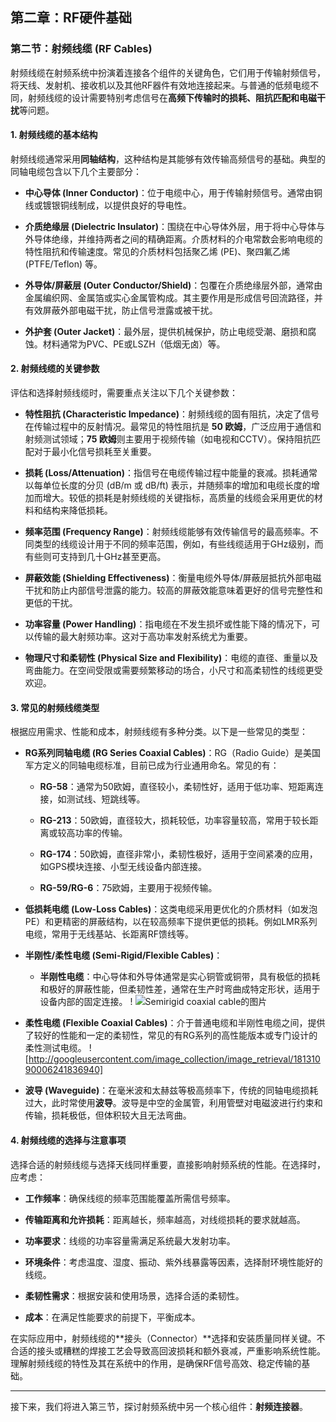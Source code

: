 ## 第二章：RF硬件基础

### 第二节：射频线缆 (RF Cables)

射频线缆在射频系统中扮演着连接各个组件的关键角色，它们用于传输射频信号，将天线、发射机、接收机以及其他RF器件有效地连接起来。与普通的低频电缆不同，射频线缆的设计需要特别考虑信号在**高频下传输时的损耗、阻抗匹配和电磁干扰**等问题。

#### 1. 射频线缆的基本结构

射频线缆通常采用**同轴结构**，这种结构是其能够有效传输高频信号的基础。典型的同轴电缆包含以下几个主要部分：

-   **中心导体 (Inner Conductor)**：位于电缆中心，用于传输射频信号。通常由铜线或镀银铜线制成，以提供良好的导电性。
    
-   **介质绝缘层 (Dielectric Insulator)**：围绕在中心导体外层，用于将中心导体与外导体绝缘，并维持两者之间的精确距离。介质材料的介电常数会影响电缆的特性阻抗和传输速度。常见的介质材料包括聚乙烯 (PE)、聚四氟乙烯 (PTFE/Teflon) 等。
    
-   **外导体/屏蔽层 (Outer Conductor/Shield)**：包覆在介质绝缘层外部，通常由金属编织网、金属箔或实心金属管构成。其主要作用是形成信号回流路径，并有效屏蔽外部电磁干扰，防止信号泄露或被干扰。
    
-   **外护套 (Outer Jacket)**：最外层，提供机械保护，防止电缆受潮、磨损和腐蚀。材料通常为PVC、PE或LSZH（低烟无卤）等。
    

#### 2. 射频线缆的关键参数

评估和选择射频线缆时，需要重点关注以下几个关键参数：

-   **特性阻抗 (Characteristic Impedance)**：射频线缆的固有阻抗，决定了信号在传输过程中的反射情况。最常见的特性阻抗是 **50 欧姆**，广泛应用于通信和射频测试领域；**75 欧姆**则主要用于视频传输（如电视和CCTV）。保持阻抗匹配对于最小化信号损耗至关重要。
    
-   **损耗 (Loss/Attenuation)**：指信号在电缆传输过程中能量的衰减。损耗通常以每单位长度的分贝 (dB/m 或 dB/ft) 表示，并随频率的增加和电缆长度的增加而增大。较低的损耗是射频线缆的关键指标，高质量的线缆会采用更优的材料和结构来降低损耗。
    
-   **频率范围 (Frequency Range)**：射频线缆能够有效传输信号的最高频率。不同类型的线缆设计用于不同的频率范围，例如，有些线缆适用于GHz级别，而有些则可支持到几十GHz甚至更高。
    
-   **屏蔽效能 (Shielding Effectiveness)**：衡量电缆外导体/屏蔽层抵抗外部电磁干扰和防止内部信号泄露的能力。较高的屏蔽效能意味着更好的信号完整性和更低的干扰。
    
-   **功率容量 (Power Handling)**：指电缆在不发生损坏或性能下降的情况下，可以传输的最大射频功率。这对于高功率发射系统尤为重要。
    
-   **物理尺寸和柔韧性 (Physical Size and Flexibility)**：电缆的直径、重量以及弯曲能力。在空间受限或需要频繁移动的场合，小尺寸和高柔韧性的线缆更受欢迎。
    

#### 3. 常见的射频线缆类型

根据应用需求、性能和成本，射频线缆有多种分类。以下是一些常见的类型：

-   **RG系列同轴电缆 (RG Series Coaxial Cables)**：RG（Radio Guide）是美国军方定义的同轴电缆标准，目前已成为行业通用命名。常见的有：
    
    -   **RG-58**：通常为50欧姆，直径较小，柔韧性好，适用于低功率、短距离连接，如测试线、短跳线等。
        
    -   **RG-213**：50欧姆，直径较大，损耗较低，功率容量较高，常用于较长距离或较高功率的传输。
        
    -   **RG-174**：50欧姆，直径非常小，柔韧性极好，适用于空间紧凑的应用，如GPS模块连接、小型无线设备内部连接。
        
    -   **RG-59/RG-6**：75欧姆，主要用于视频传输。
        
-   **低损耗电缆 (Low-Loss Cables)**：这类电缆采用更优化的介质材料（如发泡PE）和更精密的屏蔽结构，以在较高频率下提供更低的损耗。例如LMR系列电缆，常用于无线基站、长距离RF馈线等。
    
-   **半刚性/柔性电缆 (Semi-Rigid/Flexible Cables)**：
    
    -   **半刚性电缆**：中心导体和外导体通常是实心铜管或铜带，具有极低的损耗和极好的屏蔽性能，但柔韧性差，通常在生产时弯曲成特定形状，适用于设备内部的固定连接。 !
![Semirigid coaxial cable的图片](https://encrypted-tbn2.gstatic.com/images?q=tbn:ANd9GcS-ENamAFd8-jIkncrpeXg-M2NT-Pvsum4EnlFVaIPlqxdiIJ9W9Cqj4csE9C-_)
        
-   **柔性电缆 (Flexible Coaxial Cables)**：介于普通电缆和半刚性电缆之间，提供了较好的性能和一定的柔韧性，常见的有RG系列的高性能版本或专门设计的柔性测试电缆。 ![http://googleusercontent.com/image_collection/image_retrieval/18131090006241836940]
        
-   **波导 (Waveguide)**：在毫米波和太赫兹等极高频率下，传统的同轴电缆损耗过大，此时常使用**波导**。波导是中空的金属管，利用管壁对电磁波进行约束和传输，损耗极低，但体积较大且无法弯曲。
    

#### 4. 射频线缆的选择与注意事项

选择合适的射频线缆与选择天线同样重要，直接影响射频系统的性能。在选择时，应考虑：

-   **工作频率**：确保线缆的频率范围能覆盖所需信号频率。
    
-   **传输距离和允许损耗**：距离越长，频率越高，对线缆损耗的要求就越高。
    
-   **功率要求**：线缆的功率容量需满足系统最大发射功率。
    
-   **环境条件**：考虑温度、湿度、振动、紫外线暴露等因素，选择耐环境性能好的线缆。
    
-   **柔韧性需求**：根据安装和使用场景，选择合适的柔韧性。
    
-   **成本**：在满足性能要求的前提下，平衡成本。
    

在实际应用中，射频线缆的**接头（Connector）**选择和安装质量同样关键。不合适的接头或糟糕的焊接工艺会导致高回波损耗和额外衰减，严重影响系统性能。理解射频线缆的特性及其在系统中的作用，是确保RF信号高效、稳定传输的基础。

----------

接下来，我们将进入第三节，探讨射频系统中另一个核心组件：**射频连接器**。
<!--stackedit_data:
eyJoaXN0b3J5IjpbOTAwODYzMDY2LDkyMTM0ODg1OCwtMTcyNz
E4MDM5M119
-->